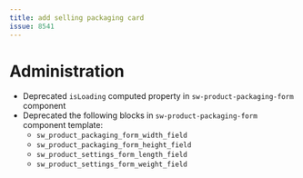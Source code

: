 ```yaml
---
title: add selling packaging card
issue: 8541
---
```

# Administration
* Deprecated `isLoading` computed property in `sw-product-packaging-form` component
* Deprecated the following blocks in `sw-product-packaging-form` component template:
    * `sw_product_packaging_form_width_field`
    * `sw_product_packaging_form_height_field`
    * `sw_product_settings_form_length_field`
    * `sw_product_settings_form_weight_field`

